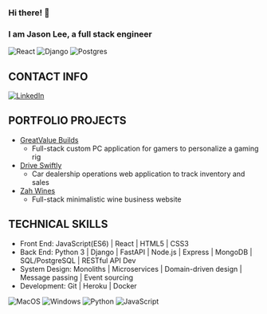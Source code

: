 ### Hi there! 👋


### I am Jason Lee, a full stack engineer  

![React](https://img.shields.io/badge/React-20232A?style=for-the-badge&logo=react&logoColor=61DAFB) 
![Django](https://img.shields.io/badge/Django-092E20?style=for-the-badge&logo=django&logoColor=white) 
![Postgres](https://img.shields.io/badge/postgres-%23316192.svg?style=for-the-badge&logo=postgresql&logoColor=white)


## CONTACT INFO
[![LinkedIn](https://img.shields.io/badge/linkedin-%230077B5.svg?style=for-the-badge&logo=linkedin&logoColor=white)](https://www.linkedin.com/in/jasonlee220/) 

## PORTFOLIO PROJECTS
- [GreatValue Builds](https://github.com/jeelason/great-builds)
  * Full-stack custom PC application for gamers to personalize a gaming rig
- [Drive Swiftly](https://github.com/jeelason/drive-swiftly)
  * Car dealership operations web application to track inventory and sales
- [Zah Wines](https://github.com/jeelason/zah-wines)
  * Full-stack minimalistic wine business website
## TECHNICAL SKILLS
- Front End: JavaScript(ES6) | React | HTML5 | CSS3
- Back End: Python 3 | Django | FastAPI | Node.js | Express | MongoDB | SQL/PostgreSQL | RESTful API Dev
- System Design: Monoliths | Microservices | Domain-driven design | Message passing | Event sourcing
- Development: Git | Heroku | Docker


![MacOS](https://img.shields.io/badge/mac%20os-000000?style=for-the-badge&logo=apple&logoColor=white) ![Windows](https://img.shields.io/badge/Windows-0078D6?style=for-the-badge&logo=windows&logoColor=white) ![Python](https://img.shields.io/badge/Python-3776AB?style=for-the-badge&logo=python&logoColor=white) ![JavaScript](https://img.shields.io/badge/JavaScript-323330?style=for-the-badge&logo=javascript&logoColor=F7DF1E)
